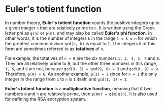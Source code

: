 # Euler's totient function

In number theory, **Euler's totient function** counts the positive integers up to a given integer `n` that are relatively prime to `n`. It is written using the Greek letter phi as `φ(n)` or `ϕ(n)`, and may also be called **Euler's phi function**. In other words, it is the number of integers `k` in the range `1 ≤ k ≤ n` for which the greatest common divisor `gcd(n, k)` is equal to `1`. The integers `k` of this form are sometimes referred to as **totatives** of `n`.

For example, the totatives of `n = 9` are the six numbers `1, 2, 4, 5, 7` and `8`. They are all relatively prime to 9, but the other three numbers in this range, `3, 6`, and `9` are not, because `gcd(9, 3) = gcd(9, 6) = 3` and `gcd(9, 9) = 9`. Therefore, `φ(9) = 6`. As another example, `φ(1) = 1` since for `n = 1` the only integer in the range from `1` to `n` is `1` itself, and `gcd(1, 1) = 1`.

**Euler's totient function** is a **multiplicative function**, meaning that if two numbers `m` and `n` are relatively prime, then `φ(mn) = φ(m)φ(n)`. It is also used for defining the RSA encryption system.
